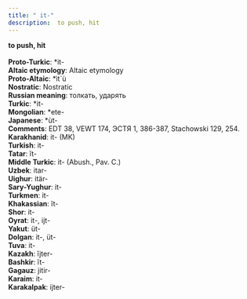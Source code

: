 ```yaml
---
title: " it-"
description:  to push, hit
---
```

<strong> to push, hit</strong><br><br>
<strong>Proto-Turkic</strong>:  *it-<br>
<strong>Altaic etymology</strong>:  Altaic etymology<br>
<strong> Proto-Altaic</strong>:  *ìt`ù<br>
<strong>Nostratic</strong>:  Nostratic<br>
<strong>Russian meaning</strong>:  толкать, ударять<br>
<strong>Turkic</strong>:  *it-<br>
<strong>Mongolian</strong>:  *ete-<br>
<strong>Japanese</strong>:  *ùt-<br>
<strong>Comments</strong>:  EDT 38, VEWT 174, ЭСТЯ 1, 386-387, Stachowski 129, 254.<br>
<strong>Karakhanid</strong>:  it- (MK)<br>
<strong>Turkish</strong>:  it-<br>
<strong>Tatar</strong>:  ĭt-<br>
<strong>Middle Turkic</strong>:  it- (Abush., Pav. C.)<br>
<strong>Uzbek</strong>:  itar-<br>
<strong>Uighur</strong>:  itär-<br>
<strong>Sary-Yughur</strong>:  it-<br>
<strong>Turkmen</strong>:  it-<br>
<strong>Khakassian</strong>:  ĭt-<br>
<strong>Shor</strong>:  it-<br>
<strong>Oyrat</strong>:  it-, ijt-<br>
<strong>Yakut</strong>:  üt-<br>
<strong>Dolgan</strong>:  it-, üt-<br>
<strong>Tuva</strong>:  it-<br>
<strong>Kazakh</strong>:  ĭjter-<br>
<strong>Bashkir</strong>:  ĭt-<br>
<strong>Gagauz</strong>:  jitir-<br>
<strong>Karaim</strong>:  it-<br>
<strong>Karakalpak</strong>:  ijter-<br>


